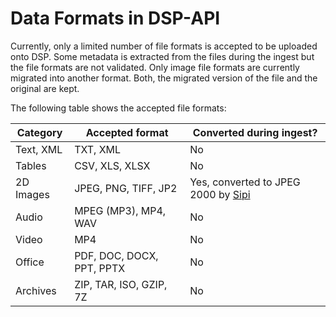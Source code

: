 <!---
 * Copyright © 2021 - 2022 Swiss National Data and Service Center for the Humanities and/or DaSCH Service Platform contributors.
 * SPDX-License-Identifier: Apache-2.0
-->

# Data Formats in DSP-API

Currently, only a limited number of file formats is accepted to be uploaded onto DSP. Some metadata is extracted from the files during the ingest but the file formats are not validated. Only image file formats are currently migrated into another format. Both, the migrated version of the file and the original are kept.

The following table shows the accepted file formats:

| Category  | Accepted format           | Converted during ingest?                                                   |
| --------- | ------------------------- | -------------------------------------------------------------------------- |
| Text, XML | TXT, XML                  | No                                                                         |
| Tables    | CSV, XLS, XLSX            | No                                                                         |
| 2D Images | JPEG, PNG, TIFF, JP2      | Yes, converted to JPEG 2000 by [Sipi](https://github.com/dasch-swiss/sipi) |
| Audio     | MPEG (MP3), MP4, WAV      | No                                                                         |
| Video     | MP4                       | No                                                                         |
| Office    | PDF, DOC, DOCX, PPT, PPTX | No                                                                         |
| Archives  | ZIP, TAR, ISO, GZIP, 7Z   | No                                                                         |

